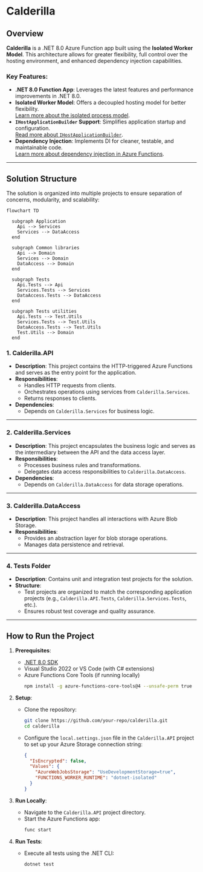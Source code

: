 # **Calderilla**

## Overview
**Calderilla** is a .NET 8.0 Azure Function app built using the **Isolated Worker Model**. This architecture allows for greater flexibility, full control over the hosting environment, and enhanced dependency injection capabilities.

### Key Features:
- **.NET 8.0 Function App**: Leverages the latest features and performance improvements in .NET 8.0.
- **Isolated Worker Model**: Offers a decoupled hosting model for better flexibility.  
  [Learn more about the isolated process model](https://learn.microsoft.com/en-us/azure/azure-functions/dotnet-isolated-process-guide?tabs=hostbuilder%2Cwindows).
- **`IHostApplicationBuilder` Support**: Simplifies application startup and configuration.  
  [Read more about `IHostApplicationBuilder`](https://learn.microsoft.com/en-us/azure/azure-functions/dotnet-isolated-process-guide?tabs=ihostapplicationbuilder%2Cwindows#start-up-and-configuration).
- **Dependency Injection**: Implements DI for cleaner, testable, and maintainable code.  
  [Learn more about dependency injection in Azure Functions](https://learn.microsoft.com/en-us/azure/azure-functions/functions-dotnet-dependency-injection).

---

## **Solution Structure**

The solution is organized into multiple projects to ensure separation of concerns, modularity, and scalability:

```mermaid
flowchart TD

  subgraph Application
    Api --> Services
    Services --> DataAccess
  end

  subgraph Common libraries
    Api --> Domain
    Services --> Domain
    DataAccess --> Domain
  end

  subgraph Tests
    Api.Tests --> Api
    Services.Tests --> Services
    DataAccess.Tests --> DataAccess
  end

  subgraph Tests utilities
    Api.Tests --> Test.Utils
    Services.Tests --> Test.Utils
    DataAccess.Tests --> Test.Utils
    Test.Utils --> Domain
  end

```

### 1. **Calderilla.API**
- **Description**: This project contains the HTTP-triggered Azure Functions and serves as the entry point for the application.
- **Responsibilities**:
  - Handles HTTP requests from clients.
  - Orchestrates operations using services from `Calderilla.Services`.
  - Returns responses to clients.
- **Dependencies**:
  - Depends on `Calderilla.Services` for business logic.

---

### 2. **Calderilla.Services**
- **Description**: This project encapsulates the business logic and serves as the intermediary between the API and the data access layer.
- **Responsibilities**:
  - Processes business rules and transformations.
  - Delegates data access responsibilities to `Calderilla.DataAccess`.
- **Dependencies**:
  - Depends on `Calderilla.DataAccess` for data storage operations.

---

### 3. **Calderilla.DataAccess**
- **Description**: This project handles all interactions with Azure Blob Storage.
- **Responsibilities**:
  - Provides an abstraction layer for blob storage operations.
  - Manages data persistence and retrieval.

---

### 4. **Tests Folder**
- **Description**: Contains unit and integration test projects for the solution.
- **Structure**:
  - Test projects are organized to match the corresponding application projects (e.g., `Calderilla.API.Tests`, `Calderilla.Services.Tests`, etc.).
  - Ensures robust test coverage and quality assurance.

---

## **How to Run the Project**
1. **Prerequisites**:
   - [.NET 8.0 SDK](https://dotnet.microsoft.com/download/dotnet/8.0)
   - Visual Studio 2022 or VS Code (with C# extensions)
   - Azure Functions Core Tools (if running locally)
     ```bash
     npm install -g azure-functions-core-tools@4 --unsafe-perm true
     ```

2. **Setup**:
   - Clone the repository:
     ```bash
     git clone https://github.com/your-repo/calderilla.git
     cd calderilla
     ```
   - Configure the `local.settings.json` file in the `Calderilla.API` project to set up your Azure Storage connection string:
     ```json
     {
       "IsEncrypted": false,
       "Values": {
         "AzureWebJobsStorage": "UseDevelopmentStorage=true",
         "FUNCTIONS_WORKER_RUNTIME": "dotnet-isolated"
       }
     }
     ```

3. **Run Locally**:
   - Navigate to the `Calderilla.API` project directory.
   - Start the Azure Functions app:
     ```bash
     func start
     ```

4. **Run Tests**:
   - Execute all tests using the .NET CLI:
     ```bash
     dotnet test
     ```

